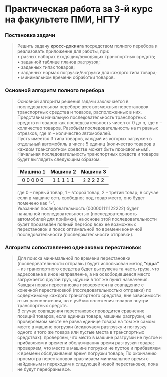 # Практическая работа за 3-й курс на факультете ПМИ, НГТУ

### Постановка задачи
> Решить задачу **кросс-докинга** посредством полного перебора и реализовать приложение для работы, при:  
> •	разных наборах входящих/выходящих транспортных средств;  
> •	заданной таблице планов разгрузок;  
> •	заданных типах товаров;  
> •	заданных нормах погрузки/выгрузки для каждого типа товара;  
> •	минимальном времени обработки товаров.  

### Основной алгоритм полного перебора
> Основной алгоритм решения задачи заключается в последовательном переборе всех возможных перестановок транспортных средства и товаров, расположенных в них.  
> Представим начальную последовательность транспортных средств и товаров как последовательность чисел от 0 до n, где n – количество товаров. Разобьём последовательность на m равных отрезков, где m – количество автомобилей.  
Пусть имеется 3 типа товаров, каждый из которых загружен в отдельный автомобиль в числе 5 единиц (количество товаров в каждом транспортном средстве может быть произвольным). Начальная последовательность транспортных средств и товаров будет выглядеть следующим образом:
> 
> | Машина 1  | Машина 2   | Машина 3   |  
> |:---------:|:----------:|:----------:|  
> | 0 0 0 0 0 | 1 1 1 1 1  | 2 2 2 2 2  |  
>  
> где 0 – первый товар, 1 – второй товар, 2 – третий товар; в случае если в машине есть свободное под товар место, оно будет помечено как “-”.  
> Указанная последовательность (000001111122222) будет начальной последовательностью (последовательность автомобилей для приёмки), на основе этой последовательности будет произведён полный перебор всех её возможных перестановок и поиск оптимальной по времени конечной последовательности (последовательности отправки). 

### Алгоритм сопоставления одинаковых перестановок  
> Для поиска минимальной по времени перестановки (последовательности отправки) будет использован метод **“ядра”** – из транспортного средства будет выгружена та часть груза, что адресована в иное направление, а на освободившееся место загружается другой груз, идущий в тот же пункт назначения.  
> Каждая новая перестановка проверяется на совпадение с конечной перестановкой (последовательностью отправки) по содержимому каждого транспортного средства, вне зависимости от их расположения, но с учётом положения товаров внутри транспортных средств.  
> В случае совпадения перестановок проводится сравнение позиций товаров, если единица товара, машины разгрузки, на проверяемом месте не равна единице товара на том же самом месте в машине погрузки (исключаем разгрузку и погрузку одного и того же товара или пустые места в транспортных средствах): проверяем, что место в машине разгрузки не пустое и прибавляем к времени обслуживания время разгрузки товара; проверяем, что место в машине погрузки не пустое и прибавляем к времени обслуживания время погрузки товара; По окончанию просмотра перестановок сравниваем  минимальное время с найденным и переходим к следующей новой перестановке, пока не будут перебраны все.
